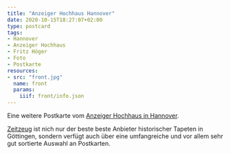 ```yaml
---
title: "Anzeiger Hochhaus Hannover"
date: 2020-10-15T18:27:07+02:00
type: postcard
tags:
- Hannover
- Anzeiger Hochhaus
- Fritz Höger
- Foto
- Postkarte
resources:
- src: "front.jpg"
  name: front
  params:
    iiif: front/info.json
---
```


Eine weitere Postkarte vom [Anzeiger Hochhaus in Hannover](https://de.wikipedia.org/wiki/Anzeiger-Hochhaus).
<!--more-->
[Zeitzeug](http://zeitzeug.de/) ist nich nur der beste beste Anbieter historischer Tapeten in Göttingen, sondern verfügt auch über eine umfangreiche und vor allem sehr gut sortierte Auswahl an Postkarten.
